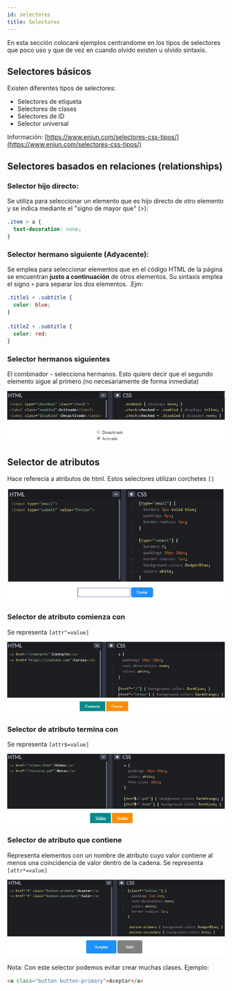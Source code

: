 ```yaml
---
id: selectores
title: Selectores
---
```


En esta sección colocaré ejemplos centrandome en los tipos de selectores que poco uso y que de vez en cuando olvido existen u olvido sintaxis.

## Selectores básicos

Existen diferentes tipos de selectores:

* Selectores de etiqueta
* Selectores de clases
* Selectores de ID
* Selector universal

Información: [https://www.eniun.com/selectores-css-tipos/](https://www.eniun.com/selectores-css-tipos/)

## Selectores  basados en relaciones (relationships)

### Selector hijo directo:
Se utiliza para seleccionar un elemento que es hijo directo de otro elemento y se indica mediante el "signo de mayor que" (>):

```css
.item > a {
  text-decoration: none;
}
```

### Selector hermano siguiente (Adyacente): 
Se emplea para seleccionar elementos que en el código HTML de la página se encuentran **justo a continuación** de otros elementos. Su sintaxis emplea el signo `+` para separar los dos elementos. .Ejm:

```css
.title1 + .subtitle {
  color: blue;
}

.title2 + .subtitle {
  color: red;
}
```

### Selector hermanos siguientes
El combinador `~` selecciona hermanos. Esto quiere decir que el segundo elemento sigue al primero (no necesariamente de forma inmediata)

[![ejemplo](../../static/img/css/imagen01.jpg 'ejemplo')](https://codepen.io/lidiaramirezn/pen/LYpggWL)

## Selector de atributos
Hace referecia a atributos de html. Estos selectores utilizan corchetes `[]`

[![ejemplo](../../static/img/css/imagen02.jpg 'ejemplo')](https://codepen.io/lidiaramirezn/pen/eYpPQNR)

### Selector de atributo comienza con 
Se representa `[attr^=value]`

[![ejemplo](../../static/img/css/imagen03.jpg 'ejemplo')](https://codepen.io/lidiaramirezn/pen/BaoGaWy)

### Selector de atributo termina con
Se representa `[attr$=value]`

[![ejemplo](../../static/img/css/imagen04.jpg 'ejemplo')](https://codepen.io/lidiaramirezn/pen/eYpQYMy)

### Selector de atributo que contiene
Representa elementos con un nombre de atributo cuyo valor contiene al menos una coincidencia de valor dentro de la cadena. Se representa `[attr*=value]`

[![ejemplo](../../static/img/css/imagen05.jpg 'ejemplo')](https://codepen.io/lidiaramirezn/pen/mdeQyoM)

Nota: Con este selector podemos evitar crear muchas clases. Ejemplo:
```html
<a class="button button-primary">Aceptar</a>
```